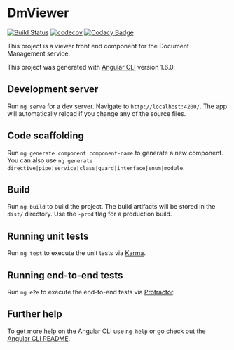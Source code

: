 # DmViewer

[![Build Status](https://travis-ci.org/hmcts/document-management-viewer.svg?branch=travis)](https://travis-ci.org/hmcts/document-management-viewer)
[![codecov](https://codecov.io/gh/hmcts/document-management-viewer/branch/master/graph/badge.svg)](https://codecov.io/gh/hmcts/document-management-viewer)
[![Codacy Badge](https://api.codacy.com/project/badge/Grade/cb30eeb6551b40fd95494c3f2397707b)](https://www.codacy.com/app/Louisblack/document-management-viewer?utm_source=github.com&amp;utm_medium=referral&amp;utm_content=hmcts/document-management-viewer&amp;utm_campaign=Badge_Grade)

This project is a viewer front end component for the Document Management service.

This project was generated with [Angular CLI](https://github.com/angular/angular-cli) version 1.6.0.

## Development server

Run `ng serve` for a dev server. Navigate to `http://localhost:4200/`. The app will automatically reload if you change any of the source files.

## Code scaffolding

Run `ng generate component component-name` to generate a new component. You can also use `ng generate directive|pipe|service|class|guard|interface|enum|module`.

## Build

Run `ng build` to build the project. The build artifacts will be stored in the `dist/` directory. Use the `-prod` flag for a production build.

## Running unit tests

Run `ng test` to execute the unit tests via [Karma](https://karma-runner.github.io).

## Running end-to-end tests

Run `ng e2e` to execute the end-to-end tests via [Protractor](http://www.protractortest.org/).

## Further help

To get more help on the Angular CLI use `ng help` or go check out the [Angular CLI README](https://github.com/angular/angular-cli/blob/master/README.md).
